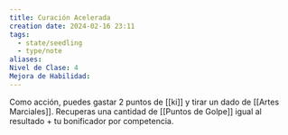 ```yaml
---
title: Curación Acelerada
creation date: 2024-02-16 23:11
tags:
  - state/seedling
  - type/note
aliases: 
Nivel de Clase: 4
Mejora de Habilidad:
---
```

Como acción, puedes gastar 2 puntos de [[ki]] y tirar un dado de [[Artes Marciales]]. Recuperas una
cantidad de [[Puntos de Golpe]] igual al resultado + tu bonificador por competencia.



